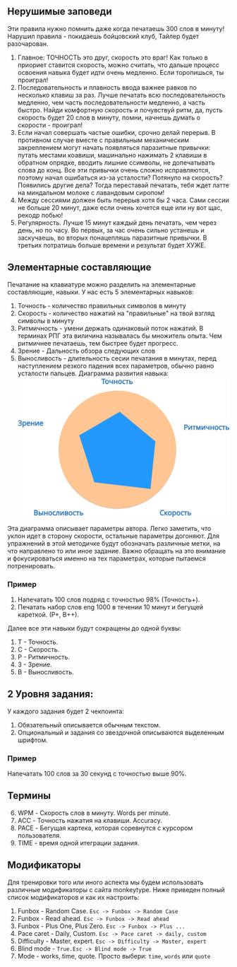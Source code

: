  ## Нерушимые заповеди
 
 Эти правила нужно помнить даже когда печатаешь 300 слов в минуту! Нарушил правила - покидаешь бойцовский клуб, Тайлер будет разочарован.

 1. Главное: ТОЧНОСТЬ это друг, скорость это враг! Как только в приориет ставится скорость, можно считать, что дальше процесс освоения навыка будет идти очень медленно. Если торопишься, ты проиграл!
 2. Последовательность и плавность ввода важнее равков по несколько клавиш за раз. Лучше печатать всю последовательность медленно, чем часть последовательности медленно, а часть быстро. Найди комфортную скорость и почувствуй ритм, да, пусть скорость будет 20 слов в минуту, помни, начнешь думать о скорости - проиграл!
 3. Если начал совершать частые ошибки, срочно делай перерыв. В противном случае вместе с правильным механическим закреплением могут начать появляться паразитные привычки: путать местами коавиши, машинально нажимать 2 клавиши в обратном опрядке, вводить лишние ссимволы, не допечатывать слова до конц. Все эти привычки очень сложно исправляются, поэтому начал ошибаться из-за усталости? Потянуло на скорость? Появились другие дела? Тогда переставай печатать, тебя ждет латте на миндальном молоке с лавандовым сиропом!
 4. Между сессиями должен быть перерыв хотя бы 2 часа. Сами сессии не больше 20 минут, даже если очень хочется еще или ну вот щас, рекодр побью!
 5. Регулярность. Лучше 15 минут каждый день печатать, чем через день, но по часу. Во первых, за час очень сильно устанешь и заскучаешь, во вторых понацепляшь паразитные привычки. В третьих потратишь больше времени и результат будет ХУЖЕ.

 ## Элементарные составляющие

 Печатание на клавиатуре можно разделить на элементарные составляющие, навыки.
 У нас есть 5 элементарных навыков:
 1. Точность - количество правильных символов в минуту
 2. Скорость - количество нажатий на "правильные" на твой взгляд символы в минуту
 3. Ритмичность - умени держать одинаковый поток нажатий. В терминах РПГ эта виличина называлась бы множитель опыта. Чем ритмичнее печатаешь, тем быстрее будет прогресс.
 4. Зрение - Дальность обзора следующих слов
 5. Выносливость - длительность сесии печатания в минутах, перед наступлением резкого падения всех параметров, обычно равно усталости пальцев.
 Диаграмма развития навыка:
 ![diagram](img/с.png)


 Эта диаграмма описывает параметры автора. Легко заметить, что уклон идет в сторону скорости, остальные параметры догоняют.
 Для упражнений в этой методичке будут обозначать различные метки, на что направлено то или иное задание. Важно обращать на это внимание и фокусироваться именно на тех параметрах, которые пытаемся потренировать.

 ### Пример

 1. Напечатать 100 слов подряд с точностью 98% (Точность+).
 2. Печатать набор слов eng 1000 в течении 10 минут и бегущей кареткой. (Р+, В++).

 Далее все эти навыки будут сокращены до одной буквы:
 1. Т - Точность.
 2. С - Скорость.
 3. Р - Ритмичность.
 4. З - Зрение.
 5. В - Выносливость.

 ## 2 Уровня задания:
 У каждого задания будет 2 чекпоинта:
 1. Обязательный описывается обычным текстом.
 2. Опциональный и задания со звездочной описываются выделенным шрифтом.

 ### Пример

 Напечатать 100 слов за 30 секунд с точностью выше 90%.

 ## Термины

 6. WPM - Скорость слов в минуту. Words per minute.
 7. ACC - Точность нажатия на клавиши. Accuracy.
 8. PACE - Бегущая картека, которая соревнутся с курсором пользователя.
 9. TIME - время одной итеграции задания.

 ## Модификаторы

 Для тренировки того или иного аспекта мы будем использовать различные модификаторы с сайта monkeytype. Ниже приведен полный список модификаторов и как их настроить:

 1. Funbox - Random Case. `Esc -> Funbox -> Random Case`
 2. Funbox - Read ahead. `Esc -> Funbox -> Read ahead`
 3. Funbox - Plus One, Plus Zero. `Esc -> Funbox -> Plus ...`
 4. Pace caret - Daily, Custom. `Esc -> Pace caret -> daily, custom`
 5. Difficulty - Master, expert. `Esc -> Difficulty -> Master, expert`
 6. Blind mode - `True.Esc -> Blind mode -> True`
 7. Mode - works, time, quote. Просто выбери: `time`, `words` или `quote`
